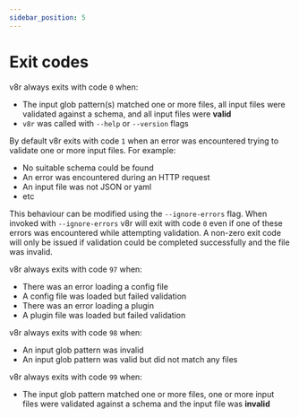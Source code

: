 ```yaml
---
sidebar_position: 5
---
```


# Exit codes

v8r always exits with code `0` when:

* The input glob pattern(s) matched one or more files, all input files were validated against a schema, and all input files were **valid**
* `v8r` was called with `--help` or `--version` flags

By default v8r exits with code `1` when an error was encountered trying to validate one or more input files. For example:

* No suitable schema could be found
* An error was encountered during an HTTP request
* An input file was not JSON or yaml
* etc

This behaviour can be modified using the `--ignore-errors` flag. When invoked with `--ignore-errors` v8r will exit with code `0` even if one of these errors was encountered while attempting validation. A non-zero exit code will only be issued if validation could be completed successfully and the file was invalid.

v8r always exits with code `97` when:

* There was an error loading a config file
* A config file was loaded but failed validation
* There was an error loading a plugin
* A plugin file was loaded but failed validation

v8r always exits with code `98` when:

* An input glob pattern was invalid
* An input glob pattern was valid but did not match any files

v8r always exits with code `99` when:

* The input glob pattern matched one or more files, one or more input files were validated against a schema and the input file was **invalid**
